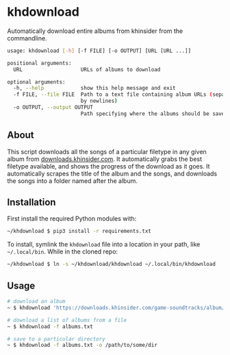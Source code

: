 # khdownload
Automatically download entire albums from khinsider from the commandline.

```bash
usage: khdownload [-h] [-f FILE] [-o OUTPUT] [URL [URL ...]]

positional arguments:
  URL                   URLs of albums to download

optional arguments:
  -h, --help            show this help message and exit
  -f FILE, --file FILE  Path to a text file containing album URLs (separated
                        by newlines)
  -o OUTPUT, --output OUTPUT
                        Path specifying where the albums should be saved
```

## About
This script downloads all the songs of a particular filetype in any given album from [downloads.khinsider.com](downloads.khinsider.com). It automatically grabs the best filetype available, and shows the progress of the download as it goes. It automatically scrapes the title of the album and the songs, and downloads the songs into a folder named after the album.

## Installation
First install the required Python modules with:
```bash
~/khdownload $ pip3 install -r requirements.txt
```
To install, symlink the `khdownload` file into a location in your path, like `~/.local/bin`.
While in the cloned repo:
```bash
~/khdownload $ ln -s ~/khdownload/khdownload ~/.local/bin/khdownload
```

## Usage
```bash
# download an album
~ $ khdownload 'https://downloads.khinsider.com/game-soundtracks/album/pokemon-ruby-sapphire-music-super-complete'

# download a list of albums from a file
~ $ khdownload -f albums.txt

# save to a particular directory
~ $ khdownload -f albums.txt -o /path/to/some/dir
```
